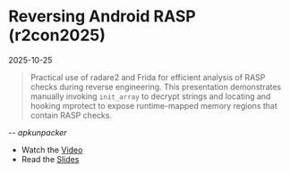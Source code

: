# Reversing Android RASP (r2con2025)

2025-10-25

> Practical use of radare2 and Frida for efficient analysis of RASP checks during
> reverse engineering. This presentation demonstrates manually invoking
> `init_array` to decrypt strings and locating and hooking mprotect to expose
> runtime-mapped memory regions that contain RASP checks.

-- *apkunpacker*

* Watch the [Video](https://www.youtube.com/watch?v=VpH9CeucgBY)
* Read the [Slides](./ReversingRASP.pdf)
